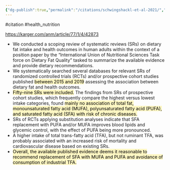 ```yaml
---
{"dg-publish":true,"permalink":"/citations/schwingshackl-et-al-2021/","tags":["#citation","#health_nutrition"],"created":"2025-10-23T17:42:45.223+01:00","updated":"2025-10-23T18:06:08.826+01:00"}
---
```


#citation #health_nutrition

https://karger.com/anm/article/77/1/4/42873

- We conducted a scoping review of systematic reviews (SRs) on dietary fat intake and health outcomes in human adults within the context of a position paper by the “International Union of Nutritional Sciences Task force on Dietary Fat Quality” tasked to summarize the available evidence and provide dietary recommendations. 
- We systematically searched several databases for relevant SRs of randomized controlled trials (RCTs) and/or prospective cohort studies published <mark style="background: #FFF3A3A6;">between 2015 and 2019</mark> assessing the association between dietary fat and health outcomes. 
- <mark style="background: #FFF3A3A6;">Fifty-nine SRs were included.</mark> The findings from SRs of prospective cohort studies, which frequently compare the highest versus lowest intake categories, found <mark style="background: #FFF3A3A6;">mainly no association of total fat, monounsaturated fatty acid (MUFA), polyunsaturated fatty acid (PUFA), and saturated fatty acid (SFA) with risk of chronic diseases. </mark>
- SRs of RCTs applying substitution analyses indicate that SFA replacement with PUFA and/or MUFA improves blood lipids and glycemic control, with the effect of PUFA being more pronounced. 
- A higher intake of total trans-fatty acid (TFA), but not ruminant TFA, was probably associated with an increased risk of mortality and cardiovascular disease based on existing SRs. 
- <mark style="background: #FFF3A3A6;">Overall, the available published evidence deems it reasonable to recommend replacement of SFA with MUFA and PUFA and avoidance of consumption of industrial TFA.</mark>